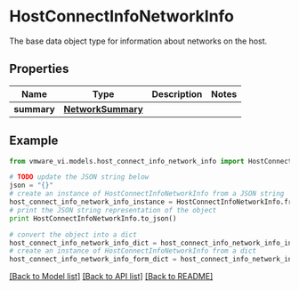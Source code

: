 # HostConnectInfoNetworkInfo

The base data object type for information about networks on the host. 

## Properties
Name | Type | Description | Notes
------------ | ------------- | ------------- | -------------
**summary** | [**NetworkSummary**](NetworkSummary.md) |  | 

## Example

```python
from vmware_vi.models.host_connect_info_network_info import HostConnectInfoNetworkInfo

# TODO update the JSON string below
json = "{}"
# create an instance of HostConnectInfoNetworkInfo from a JSON string
host_connect_info_network_info_instance = HostConnectInfoNetworkInfo.from_json(json)
# print the JSON string representation of the object
print HostConnectInfoNetworkInfo.to_json()

# convert the object into a dict
host_connect_info_network_info_dict = host_connect_info_network_info_instance.to_dict()
# create an instance of HostConnectInfoNetworkInfo from a dict
host_connect_info_network_info_form_dict = host_connect_info_network_info.from_dict(host_connect_info_network_info_dict)
```
[[Back to Model list]](../README.md#documentation-for-models) [[Back to API list]](../README.md#documentation-for-api-endpoints) [[Back to README]](../README.md)


